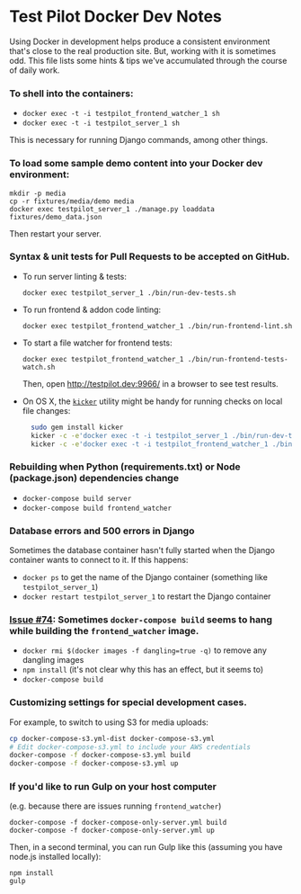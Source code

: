 Test Pilot Docker Dev Notes
==========================

Using Docker in development helps produce a consistent environment that's close
to the real production site. But, working with it is sometimes odd. This file
lists some hints & tips we've accumulated through the course of daily work.

### To shell into the containers:

* `docker exec -t -i testpilot_frontend_watcher_1 sh`
* `docker exec -t -i testpilot_server_1 sh`

This is necessary for running Django commands, among other things.

### To load some sample demo content into your Docker dev environment:

```
mkdir -p media
cp -r fixtures/media/demo media
docker exec testpilot_server_1 ./manage.py loaddata fixtures/demo_data.json
```

Then restart your server.

### Syntax & unit tests for Pull Requests to be accepted on GitHub.

* To run server linting & tests:

  `docker exec testpilot_server_1 ./bin/run-dev-tests.sh`

* To run frontend & addon code linting:

  `docker exec testpilot_frontend_watcher_1 ./bin/run-frontend-lint.sh`

* To start a file watcher for frontend tests:

  `docker exec testpilot_frontend_watcher_1 ./bin/run-frontend-tests-watch.sh`

  Then, open http://testpilot.dev:9966/ in a browser to see test results.

* On OS X, the [`kicker`](https://github.com/alloy/kicker) utility might be
  handy for running checks on local file changes:
  ```bash
    sudo gem install kicker
    kicker -c -e'docker exec -t -i testpilot_server_1 ./bin/run-dev-tests.sh' ./testpilot
    kicker -c -e'docker exec -t -i testpilot_frontend_watcher_1 ./bin/run-frontend-tests.sh' ./testpilot/frontend/static-src ./addon
  ```

### Rebuilding when Python (requirements.txt) or Node (package.json) dependencies change

* `docker-compose build server`
* `docker-compose build frontend_watcher`

### Database errors and 500 errors in Django

Sometimes the database container hasn't fully started when the Django container
wants to connect to it. If this happens:

* `docker ps` to get the name of the Django container (something like `testpilot_server_1`)
* `docker restart testpilot_server_1` to restart the Django container

### [Issue #74](https://github.com/mozilla/testpilot/issues/74): Sometimes `docker-compose build` seems to hang while building the `frontend_watcher` image. 

* `docker rmi $(docker images -f dangling=true -q)` to remove any dangling images
* `npm install` (it's not clear why this has an effect, but it seems to)
* `docker-compose build`

[dc-bug]: https://github.com/docker/compose/issues/374

### Customizing settings for special development cases. 

For example, to switch to using S3 for media uploads:
```bash
cp docker-compose-s3.yml-dist docker-compose-s3.yml
# Edit docker-compose-s3.yml to include your AWS credentials
docker-compose -f docker-compose-s3.yml build
docker-compose -f docker-compose-s3.yml up
```

### If you'd like to run Gulp on your host computer

(e.g. because there are issues running `frontend_watcher`)
```
docker-compose -f docker-compose-only-server.yml build
docker-compose -f docker-compose-only-server.yml up
```
Then, in a second terminal, you can run Gulp like this (assuming you have
node.js installed locally):
```
npm install
gulp
```
